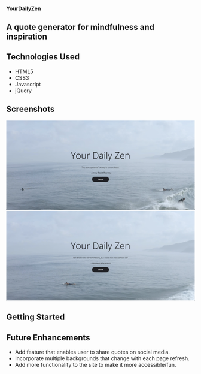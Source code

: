 #### YourDailyZen
## A quote generator for mindfulness and inspiration

## Technologies Used
* HTML5
* CSS3
* Javascript
* jQuery

## Screenshots
<img src="readme-images/homepage.png" alt="Home Page"/>
<img src="readme-images/homepage2.png" alt="Home Page"/>

## Getting Started


## Future Enhancements
* Add feature that enables user to share quotes on social media.
* Incorporate multiple backgrounds that change with each page refresh.
* Add more functionality to the site to make it more accessible/fun.